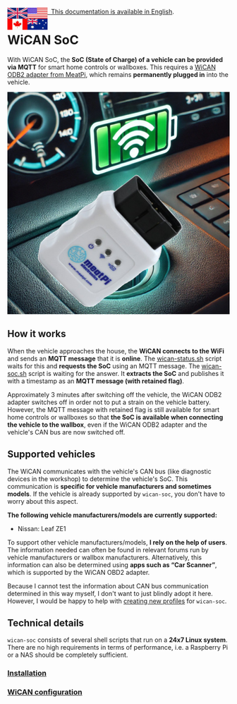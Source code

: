 <a href="https://github.com/camueller/wican-soc/blob/master/README_EN.md"><img align="left" src="pics/english.jpeg">&nbsp;&nbsp;</a>[This documentation is available in English](README_EN.md).

# WiCAN SoC

With WiCAN SoC, the **SoC (State of Charge) of a vehicle can be provided via MQTT** for smart home controls or wallboxes. This requires a [WiCAN ODB2 adapter from MeatPi](https://www.meatpi.com/products/wican), which remains **permanently plugged in** into the vehicle.

![meatPi WiCAN](pics/meatpi-wican.jpg)

## How it works
When the vehicle approaches the house, the **WiCAN connects to the WiFi** and sends an **MQTT message** that it is **online**. The [wican-status.sh](https://raw.githubusercontent.com/camueller/wican-soc/refs/heads/main/wican-status.sh) script waits for this and **requests the SoC** using an MQTT message. The [wican-soc.sh](https://raw.githubusercontent.com/camueller/wican-soc/refs/heads/main/wican-soc.sh) script is waiting for the answer. It **extracts the SoC** and publishes it with a timestamp as an **MQTT message (with retained flag)**.

Approximately 3 minutes after switching off the vehicle, the WiCAN ODB2 adapter switches off in order not to put a strain on the vehicle battery. However, the MQTT message with retained flag is still available for smart home controls or wallboxes so that **the SoC is available when connecting the vehicle to the wallbox**, even if the WiCAN ODB2 adapter and the vehicle's CAN bus are now switched off.

## Supported vehicles
The WiCAN communicates with the vehicle's CAN bus (like diagnostic devices in the workshop) to determine the vehicle's SoC. This communication is **specific for vehicle manufacturers and sometimes models**. If the vehicle is already supported by `wican-soc`, you don't have to worry about this aspect.

**The following vehicle manufacturers/models are currently supported:**

- Nissan: Leaf ZE1

To support other vehicle manufacturers/models, **I rely on the help of users**. The information needed can often be found in relevant forums run by vehicle manufacturers or wallbox manufacturers. Alternatively, this information can also be determined using **apps such as “Car Scanner”**, which is supported by the WiCAN OBD2 adapter.

Because I cannot test the information about CAN bus communication determined in this way myself, I don't want to just blindly adopt it here. However, I would be happy to help with [creating new profiles](new_profile_EN.md) for `wican-soc`.

## Technical details
`wican-soc` consists of several shell scripts that run on a **24x7 Linux system**. There are no high requirements in terms of performance, i.e. a Raspberry Pi or a NAS should be completely sufficient.

### [Installation](installation_EN.md)

### [WiCAN configuration](wican-configuration_EN.md)